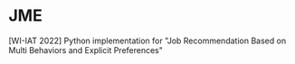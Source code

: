 # JME
[WI-IAT 2022] Python implementation for "Job Recommendation Based on Multi Behaviors and Explicit Preferences"
